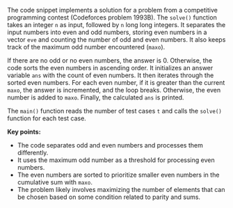 The code snippet implements a solution for a problem from a competitive programming contest (Codeforces problem 1993B). The `solve()` function takes an integer `n` as input, followed by `n` long long integers. It separates the input numbers into even and odd numbers, storing even numbers in a vector `eve` and counting the number of odd and even numbers. It also keeps track of the maximum odd number encountered (`maxo`).

If there are no odd or no even numbers, the answer is 0. Otherwise, the code sorts the even numbers in ascending order. It initializes an answer variable `ans` with the count of even numbers. It then iterates through the sorted even numbers. For each even number, if it is greater than the current `maxo`, the answer is incremented, and the loop breaks. Otherwise, the even number is added to `maxo`. Finally, the calculated `ans` is printed.

The `main()` function reads the number of test cases `t` and calls the `solve()` function for each test case.

**Key points:**

* The code separates odd and even numbers and processes them differently.
* It uses the maximum odd number as a threshold for processing even numbers.
* The even numbers are sorted to prioritize smaller even numbers in the cumulative sum with `maxo`.
* The problem likely involves maximizing the number of elements that can be chosen based on some condition related to parity and sums.